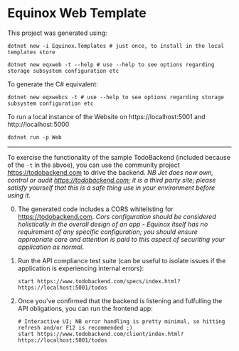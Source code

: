 # Equinox Web Template

This project was generated using:

    dotnet new -i Equinox.Templates # just once, to install in the local templates store

    dotnet new eqxweb -t --help # use --help to see options regarding storage subsystem configuration etc

To generate the C# equivalent:

    dotnet new eqxwebcs -t # use --help to see options regarding storage subsystem configuration etc

To run a local instance of the Website on https://localhost:5001 and http://localhost:5000

    dotnet run -p Web

----

To exercise the functionality of the sample TodoBackend (included because of the `-t` in the abvoe), you can use the community project https://todobackend.com to drive the backend. _NB Jet does now own, control or audit https://todobackend.com; it is a third party site; please satisfy yourself that this is a safe thing use in your environment before using it._

0. The generated code includes a CORS whitelisting for https://todobackend.com. _Cors configuration should be considered holistically in the overall design of an app - Equinox itself has no requirement of any specific configuration; you should ensure appropriate care and attention is paid to this aspect of securiting your application as normal_.

1. Run the API compliance test suite (can be useful to isolate issues if the application is experiencing internal errors):

       start https://www.todobackend.com/specs/index.html?https://localhost:5001/todos
    
2. Once you've confirmed that the backend is listening and fulfulling the API obligations, you can run the frontend app:

       # Interactive UI; NB error handling is pretty minimal, so hitting refresh and/or F12 is recommended ;)
       start https://www.todobackend.com/client/index.html?https://localhost:5001/todos